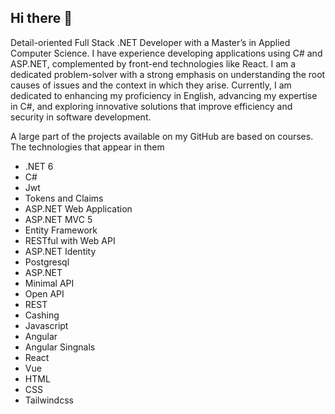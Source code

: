 ## Hi there 👋

Detail-oriented Full Stack .NET Developer with a Master’s in Applied Computer Science. I have experience developing applications using C# and ASP.NET, complemented by front-end technologies like React.
I am a dedicated problem-solver with a strong emphasis on understanding the root causes of issues and the context in which they arise.
Currently, I am dedicated to enhancing my proficiency in English, advancing my expertise in C#, and exploring innovative solutions that improve efficiency and security in software development.

A large part of the projects available on my GitHub are based on courses. The technologies that appear in them
- .NET 6
- C#
- Jwt
- Tokens and Claims
- ASP.NET Web Application
- ASP.NET MVC 5
- Entity Framework
- RESTful with Web API
- ASP.NET Identity
- Postgresql
- ASP.NET
- Minimal API
- Open API
- REST
- Cashing
- Javascript
- Angular
- Angular Singnals
- React
- Vue
- HTML
- CSS
- Tailwindcss
